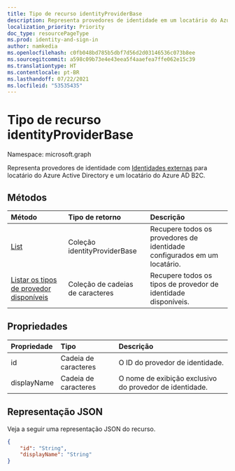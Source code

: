 ```yaml
---
title: Tipo de recurso identityProviderBase
description: Representa provedores de identidade em um locatário do Azure Active Directory e um locatário do B2C do Azure AD
localization_priority: Priority
doc_type: resourcePageType
ms.prod: identity-and-sign-in
author: namkedia
ms.openlocfilehash: c0fb048bd785b5dbf7d56d2d03146536c073b8ee
ms.sourcegitcommit: a598c09b73e4e43eea5f4aaefea7ffe062e15c39
ms.translationtype: HT
ms.contentlocale: pt-BR
ms.lasthandoff: 07/22/2021
ms.locfileid: "53535435"
---
```

# <a name="identityproviderbase-resource-type"></a>Tipo de recurso identityProviderBase
Namespace: microsoft.graph

Representa provedores de identidade com [Identidades externas](/azure/active-directory/external-identities/) para locatário do Azure Active Directory e um locatário do Azure AD B2C.

## <a name="methods"></a>Métodos

| Método       | Tipo de retorno  |Descrição|
|:---------------|:--------|:----------|
|[List](../api/identityproviderbase-list.md)|Coleção identityProviderBase|Recupere todos os provedores de identidade configurados em um locatário.|
|[Listar os tipos de provedor disponíveis](../api/identityproviderbase-list-availableprovidertypes.md)|Coleção de cadeias de caracteres|Recupere todos os tipos de provedor de identidade disponíveis.|

## <a name="properties"></a>Propriedades

|Propriedade|Tipo|Descrição|
|:---------------|:--------|:----------|
|id|Cadeia de caracteres|O ID do provedor de identidade.|
|displayName|Cadeia de caracteres|O nome de exibição exclusivo do provedor de identidade.|

## <a name="json-representation"></a>Representação JSON

Veja a seguir uma representação JSON do recurso.

<!-- {
  "blockType": "resource",
  "@odata.type": "microsoft.graph.identityProviderBase"
} -->

```json
{
    "id": "String",
    "displayName": "String"
}
```

